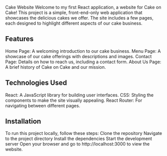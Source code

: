 Cake Website
Welcome to my first React application, a website for Cake on Cake! This project is a simple, front-end-only web application that showcases the delicious cakes we offer. The site includes a few pages, each designed to highlight different aspects of our cake business.

Features
---------------------------------------------------------------------
Home Page: A welcoming introduction to our cake business.
Menu Page: A showcase of our cake offerings with descriptions and images.
Contact Page: Details on how to reach us, including a contact form.
About Us Page: A brief history of Cake on Cake and our mission.

Technologies Used
-----------------------------------------------------------------------
React: A JavaScript library for building user interfaces.
CSS: Styling the components to make the site visually appealing.
React Router: For navigating between different pages.

Installation
-----------------------------------------------------------------------
To run this project locally, follow these steps:
Clone the repository
Navigate to the project directory
Install the dependencies
Start the development server
Open your browser and go to http://localhost:3000 to view the website.
